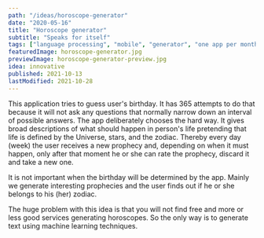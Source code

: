 ```yaml
---
path: "/ideas/horoscope-generator"
date: "2020-05-16"
title: "Horoscope generator"
subtitle: "Speaks for itself"
tags: ["language processing", "mobile", "generator", "one app per month"]
featuredImage: horoscope-generator.jpg
previewImage: horoscope-generator-preview.jpg
idea: innovative
published: 2021-10-13
lastModified: 2021-10-28
---
```


This application tries to guess user's birthday. It has 365 attempts to do that because it will not ask any questions that normally narrow down an interval of possible answers. The app deliberately chooses the hard way. It gives broad descriptions of what should happen in person's life pretending that life is defined by the Universe, stars, and the zodiac. Thereby every day (week) the user receives a new prophecy and, depending on when it must happen, only after that moment he or she can rate the prophecy, discard it and take a new one.

It is not important when the birthday will be determined by the app. Mainly we generate interesting prophecies and the user finds out if he or she belongs to his (her) zodiac.

The huge problem with this idea is that you will not find free and more or less good services generating horoscopes. So the only way is to generate text using machine learning techniques.
